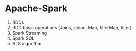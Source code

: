 # Apache-Spark
1. RDDs
2. RDD basic operations (Joins, Union, Map, filterMap, filter)
3. Spark Streaming
4. Spark SQL
5. ALS algorithm
